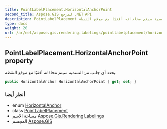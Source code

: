 ```yaml
---
title: PointLabelPlacement.HorizontalAnchorPoint
second_title: Aspose.GIS لمرجع .NET API
description: PointLabelPlacement ملكية. يحدد أي جانب من التسمية سيتم محاذاته أفقيًا مع موقع النقطة.
type: docs
weight: 20
url: /ar/net/aspose.gis.rendering.labelings/pointlabelplacement/horizontalanchorpoint/
---
```

## PointLabelPlacement.HorizontalAnchorPoint property

يحدد أي جانب من التسمية سيتم محاذاته أفقيًا مع موقع النقطة.

```csharp
public HorizontalAnchor HorizontalAnchorPoint { get; set; }
```

### أنظر أيضا

* enum [HorizontalAnchor](../../../aspose.gis.rendering.symbolizers/horizontalanchor/)
* class [PointLabelPlacement](../)
* مساحة الاسم [Aspose.Gis.Rendering.Labelings](../../pointlabelplacement/)
* المجسم [Aspose.GIS](../../../)


